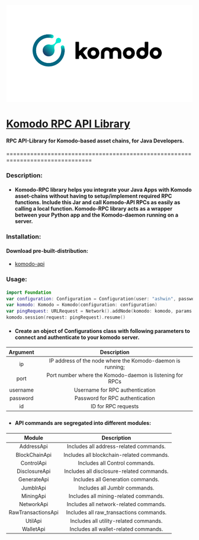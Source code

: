 ![Komodo_Logo](logo.png?raw=true)
# [Komodo RPC API Library](https://github.com/chrisgiffy/komodo-api-java/blob/master/jar/komodo-api.jar)

#### RPC API-Library for Komodo-based asset chains, for Java Developers.
===============================================================================
### Description:
- #### Komodo-RPC library helps you integrate your Java Apps with Komodo asset-chains without having to setup/implement required RPC functions. Include this Jar and call Komodo-API RPCs as easily as calling a local function. Komodo-RPC library acts as a wrapper between your Python app and the Komodo-daemon running on a server.
#####
### Installation:
#### Download pre-built-distribution:
- [komodo-api](https://github.com/chrisgiffy/komodo-api-java/blob/master/jar/komodo-api.jar)

### Usage:
```swift
import Foundation
var configuration: Configuration = Configuration(user: "ashwin", password: "ashwin", host: "127.0.0.1", port: 3371)
var komodo: Komodo = Komodo(configuration: configuration)
var pingRequest: URLRequest = Network().addNode(komodo: komodo, params: [String]())
komodo.session(request: pingRequest).resume()
```
 - #### Create an object of **Configurations** class with following parameters to connect and authenticate to your komodo server.
 |   Argument   |                                   Description                                   |
|:------------:|:-------------------------------------------------------------------------------: |
|   ip         | IP address of the node where the Komodo-daemon is running;                       |
|   port       |            Port number where the Komodo-daemon is listening for RPCs             |
| username     |                         Username for RPC authentication                          |
| password     |                         Password for RPC authentication                          |
|  id          |                     ID for RPC requests                                          |

 
#####
- #### API commands are segregated into different modules:
|          Module         |                                                                                                                                                                               Description                                                                                                                                                                               |
|:-----------------------:|:-----------------------------------------------------------------------------------------------------------------------------------------------------------------------------------------------------------------------------------------------------------------------------------------------------------------------------------------------------------------------:|
|      AddressApi     |  Includes all address-related commands.                                                                                                                                                                  |
|    BlockChainApi   | Includes all blockchain-related commands.                                                                                                                                                                                                  |
|      ControlApi     | Includes all Control commands.                                                                                                                                                                              |
|    DisclosureApi    | Includes all disclosure-related commands.                                                                                           |
|     GenerateApi     | Includes all Generation commands.                                                                                                                                                                 |
|      JumblrApi      | Includes all Jumblr commands.                                                                                                                                                           |
|      MiningApi      | Includes all mining-related commands.                                                                                                                                                                                               |
|      NetworkApi     | Includes all network-related commands.                                                                                                                                                                                                      |
| RawTransactionsApi | Includes all raw_transactions commands.  |
|       UtilApi      | Includes all utility-related commands.                                                                                                                                                                     |
|      WalletApi      | Includes all wallet-related commands.                                                                                                                                                                                                                      |
#####
